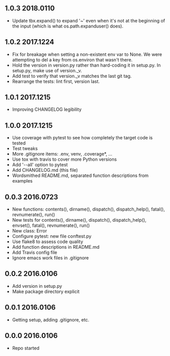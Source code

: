 ## 1.0.3 2018.0110

 - Update tbx.expand() to expand '~' even when it's not at the beginning of
   the input (which is what os.path.expanduser() does).

## 1.0.2 2017.1224

 - Fix for breakage when setting a non-existent env var to None. We were
   attempting to del a key from os.environ that wasn't there.
 - Hold the version in version.py rather than hard-coding it in
   setup.py. In setup.py, make use of version._v.
 - Add test to verify that version._v matches the last git tag.
 - Rearrange the tests: lint first, version last.

## 1.0.1 2017.1215

 * Improving CHANGELOG legibility

## 1.0.0 2017.1215

 * Use coverage with pytest to see how completely the target code is
   tested
 * Test tweaks
 * More .gitignore items: .env, venv, .coverage*, ...
 * Use tox with travis to cover more Python versions
 * Add '--all' option to pytest
 * Add CHANGELOG.md (this file)
 * Wordsmithed README.md, separated function descriptions from examples

## 0.0.3 2016.0723

 * New functions: contents(), dirname(), dispatch(), dispatch_help(),
   fatal(), revnumerate(), run()
 * New tests for contents(), dirname(), dispatch(), dispatch_help(),
   envset(), fatal(), revnumerate(), run()
 * New class: Error
 * Configure pytest: new file conftest.py
 * Use flake8 to assess code quality
 * Add function descriptions in README.md
 * Add Travis config file
 * Ignore emacs work files in .gitignore

## 0.0.2 2016.0106

 * Add version in setup.py
 * Make package directory explicit

## 0.0.1 2016.0106

 * Getting setup, adding .gitignore, etc.

## 0.0.0 2016.0106

 * Repo started
